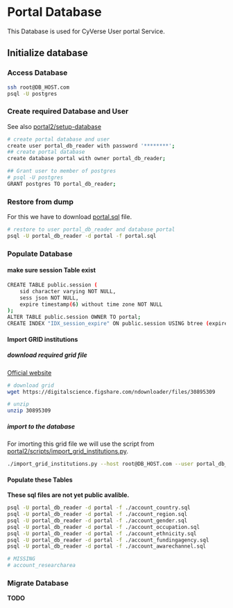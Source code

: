 # Portal Database

This Database is used for CyVerse User portal Service.

## Initialize database

### Access Database

```bash
ssh root@DB_HOST.com
psql -U postgres
```

### Create required Database and User
See also [portal2/setup-database](https://gitlab.com/cyverse/portal2#setup-database)


```bash
# create portal database and user
create user portal_db_reader with password '********';
## create portal database
create database portal with owner portal_db_reader;

## Grant user to member of postgres
# psql -U postgres
GRANT postgres TO portal_db_reader;
```

### Restore from dump
For this we have to download [portal.sql](https://gitlab.com/cyverse/portal2/-/blob/master/portal.sql) file.

```bash
# restore to user portal_db_reader and database portal
psql -U portal_db_reader -d portal -f portal.sql
```

### Populate Database

#### make sure session Table exist

```bash
CREATE TABLE public.session (
    sid character varying NOT NULL,
    sess json NOT NULL,
    expire timestamp(6) without time zone NOT NULL
);
ALTER TABLE public.session OWNER TO portal;
CREATE INDEX "IDX_session_expire" ON public.session USING btree (expire);
```

#### Import GRID institutions

##### download required grid file

[Official website](https://digitalscience.figshare.com/articles/dataset/GRID_release_2021-09-16/16685428?backTo=/collections/GRID/3812929)

```bash
# download grid
wget https://digitalscience.figshare.com/ndownloader/files/30895309

# unzip
unzip 30895309
```

##### import to the database
For imorting this grid file we will use the script from [portal2/scripts/import_grid_institutions.py](https://gitlab.com/cyverse/portal2/-/blob/master/src/scripts/import_grid_institutions.py).

```bash
./import_grid_institutions.py --host root@DB_HOST.com --user portal_db_reader --database portal grid.csv
```

#### Populate these Tables
**These sql files are not yet public avalible.**
```bash
psql -U portal_db_reader -d portal -f ./account_country.sql
psql -U portal_db_reader -d portal -f ./account_region.sql
psql -U portal_db_reader -d portal -f ./account_gender.sql
psql -U portal_db_reader -d portal -f ./account_occupation.sql
psql -U portal_db_reader -d portal -f ./account_ethnicity.sql
psql -U portal_db_reader -d portal -f ./account_fundingagency.sql
psql -U portal_db_reader -d portal -f ./account_awarechannel.sql

# MISSING
# account_researcharea
```

### Migrate Database

**TODO**
